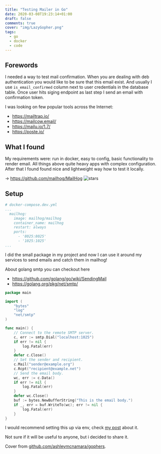 ```yaml
---
title: "Testing Mailer in Go"
date: 2020-03-08T19:23:14+01:00
draft: false
comments: true
cover: "img/LazyGopher.png"
tags:
  - go
  - docker
  - code
---
```


## Forewords

I needed a way to test mail confirmation. When you are dealing with deb authentication you would like to be sure that this email exist. And usually I use `is_email_confirmed` column next to user credentials in the database table. Once user hits siging endpoint as last step I send an email with confirmation token.

I was looking on few popular tools across the Internet: 
- https://mailtrap.io/
- https://mailcow.email/
- https://mailu.io/1.7/
- https://poste.io/

## What I found

My requirements were: run in docker, easy to config, basic functionality to render email. All things above quite heavy apps with complex configuration. After that I found found nice and lightweight way how to test it locally. 

-> https://github.com/mailhog/MailHog ![stars](https://img.shields.io/github/stars/mailhog/MailHog?style=plastic)

## Setup

```yml
# docker-compose.dev.yml
...
  mailhog:
    image: mailhog/mailhog
    container_name: mailhog
    restart: always
    ports:
      - '8025:8025'
      - '1025:1025'
...
```

I did the small package in my project and now I can use it around my services to send emails and catch them in mailhog!

About golang smtp you can checkout here 
- https://github.com/golang/go/wiki/SendingMail
- https://golang.org/pkg/net/smtp/

```go
package main

import (
	"bytes"
	"log"
	"net/smtp"
)

func main() {
    // Connect to the remote SMTP server.
	c, err := smtp.Dial("localhost:1025")
	if err != nil {
		log.Fatal(err)
	}
	defer c.Close()
	// Set the sender and recipient.
	c.Mail("sender@example.org")
	c.Rcpt("recipient@example.net")
	// Send the email body.
	wc, err := c.Data()
	if err != nil {
		log.Fatal(err)
	}
	defer wc.Close()
	buf := bytes.NewBufferString("This is the email body.")
	if _, err = buf.WriteTo(wc); err != nil {
		log.Fatal(err)
	}
}
```

I would recommend setting this up via env, check [my post](/posts/flexible-env-in-go/) about it.

Not sure if it will be useful to anyone, but i decided to share it.

Cover from [github.com/ashleymcnamara/gophers](https://github.com/ashleymcnamara/gophers).